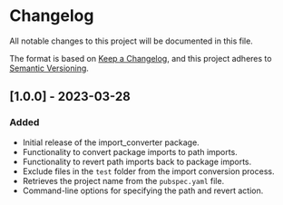 # Changelog

All notable changes to this project will be documented in this file.

The format is based on [Keep a Changelog](https://keepachangelog.com/en/1.0.0/),
and this project adheres to [Semantic Versioning](https://semver.org/spec/v2.0.0.html).

## [1.0.0] - 2023-03-28

### Added

- Initial release of the import_converter package.
- Functionality to convert package imports to path imports.
- Functionality to revert path imports back to package imports.
- Exclude files in the `test` folder from the import conversion process.
- Retrieves the project name from the `pubspec.yaml` file.
- Command-line options for specifying the path and revert action.